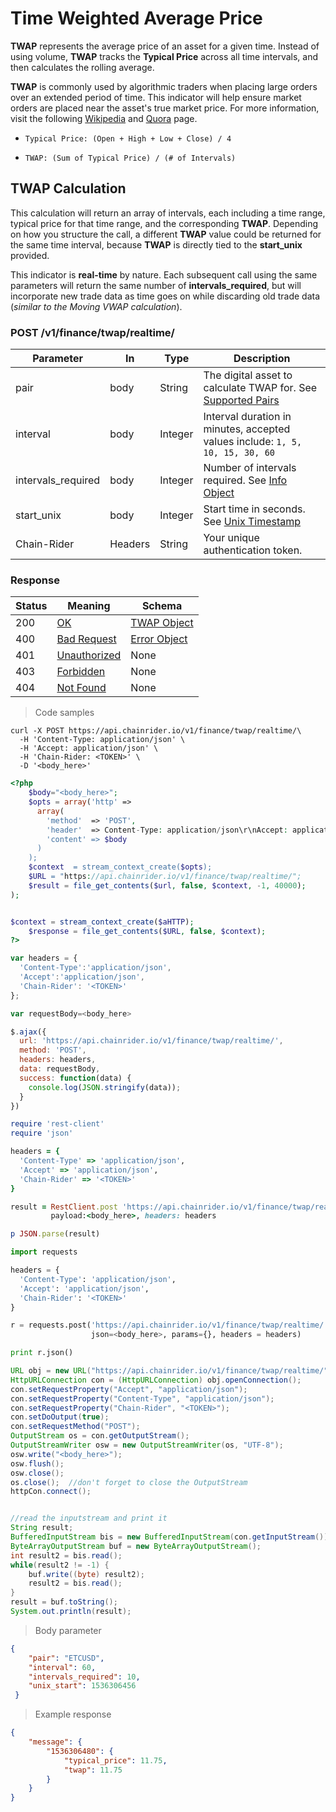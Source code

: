 # Time Weighted Average Price

**TWAP** represents the average price of an asset for a given time. Instead of using volume, **TWAP** tracks the **Typical Price** across all time intervals, and then calculates the rolling average.

**TWAP** is commonly used by algorithmic traders when placing large orders over an extended period of time. This indicator will help ensure market orders are placed near the asset's true market price.
For more information, visit the following <a href="https://en.wikipedia.org/wiki/Time-weighted_average_price" target="_blank">Wikipedia</a> and <a href="https://www.quora.com/Quantitative-Finance-Whats-a-good-tutorial-for-implementing-the-TWAP-Time-weighted-average-price" target="_blank">Quora</a> page.

* `Typical Price: (Open + High + Low + Close) / 4`

* `TWAP: (Sum of Typical Price) / (# of Intervals)`

<a id="divider"></a>

## TWAP Calculation

This calculation will return an array of intervals, each including a time range, typical price for that time range, and the corresponding **TWAP**. Depending on how you structure the call, a different **TWAP** value could be returned for the same time interval, because **TWAP** is directly tied to the **start_unix** provided.

This indicator is **real-time** by nature. Each subsequent call using the same parameters will return the same number of **intervals_required**, but will incorporate new trade data as time goes on while discarding old trade data (*similar to the Moving VWAP calculation*).

<h3 id="postTwapPairRealtime">POST /v1/finance/twap/realtime/</h3>

<a id="opIdpostTwapPairRealtime"></a>

|Parameter|In|Type|Description|
|---|---|---|---|
|pair|body|String|The digital asset to calculate TWAP for. See [Supported Pairs](#supported-pairs-and-exchanges)
|interval|body|Integer|Interval duration in minutes, accepted values include: `1, 5, 10, 15, 30, 60`
|intervals_required|body|Integer|Number of intervals required. See [Info Object](#tocInfoObject)
|start_unix|body|Integer|Start time in seconds. See <a href="https://www.unixtimestamp.com/" target="_blank">Unix Timestamp</a>
|Chain-Rider|Headers|String|Your unique authentication token.

<h3 id="response">Response</h3>

|Status|Meaning|Schema|
|---|---|---|
|200|<a href="https://tools.ietf.org/html/rfc7231#section-6.3.1" target="_blank">OK</a>|[TWAP Object](#schemetwapobject)|
|400|<a href="https://tools.ietf.org/html/rfc7231#section-6.5.1" target="_blank">Bad Request</a>|[Error Object](#tocErrorObject)|
|401|<a href="https://tools.ietf.org/html/rfc7235#section-3.1" target="_blank">Unauthorized</a>|None|
|403|<a href="https://tools.ietf.org/html/rfc7231#section-6.5.3" target="_blank">Forbidden</a>|None|
|404|<a href="https://tools.ietf.org/html/rfc7231#section-6.5.4" target="_blank">Not Found</a>|None|

<a id="divider"></a>

> Code samples

```shell
curl -X POST https://api.chainrider.io/v1/finance/twap/realtime/\
  -H 'Content-Type: application/json' \
  -H 'Accept: application/json' \
  -H 'Chain-Rider: <TOKEN>' \
  -D '<body_here>'
```

```php
<?php
    $body="<body_here>";
    $opts = array('http' =>
      array(
        'method'  => 'POST',
        'header'  => Content-Type: application/json\r\nAccept: application/json\r\nChain-Rider: <TOKEN>\r\n",
        'content' => $body
      )
    );
    $context  = stream_context_create($opts);
    $URL = "https://api.chainrider.io/v1/finance/twap/realtime/";
    $result = file_get_contents($url, false, $context, -1, 40000);
);


$context = stream_context_create($aHTTP);
    $response = file_get_contents($URL, false, $context);
?>

```

```javascript
var headers = {
  'Content-Type':'application/json',
  'Accept':'application/json',
  'Chain-Rider': '<TOKEN>'
};

var requestBody=<body_here>

$.ajax({
  url: 'https://api.chainrider.io/v1/finance/twap/realtime/',
  method: 'POST',
  headers: headers,
  data: requestBody,
  success: function(data) {
    console.log(JSON.stringify(data));
  }
})
```

```ruby
require 'rest-client'
require 'json'

headers = {
  'Content-Type' => 'application/json',
  'Accept' => 'application/json',
  'Chain-Rider' => '<TOKEN>'
}

result = RestClient.post 'https://api.chainrider.io/v1/finance/twap/realtime/',
         payload:<body_here>, headers: headers

p JSON.parse(result)
```

```python
import requests

headers = {
  'Content-Type': 'application/json',
  'Accept': 'application/json',
  'Chain-Rider': '<TOKEN>'
}

r = requests.post('https://api.chainrider.io/v1/finance/twap/realtime/',
                  json=<body_here>, params={}, headers = headers)

print r.json()
```

```java
URL obj = new URL("https://api.chainrider.io/v1/finance/twap/realtime/");
HttpURLConnection con = (HttpURLConnection) obj.openConnection();
con.setRequestProperty("Accept", "application/json");
con.setRequestProperty("Content-Type", "application/json");
con.setRequestProperty("Chain-Rider", "<TOKEN>");
con.setDoOutput(true);
con.setRequestMethod("POST");
OutputStream os = con.getOutputStream();
OutputStreamWriter osw = new OutputStreamWriter(os, "UTF-8");
osw.write("<body_here>");
osw.flush();
osw.close();
os.close();  //don't forget to close the OutputStream
httpCon.connect();


//read the inputstream and print it
String result;
BufferedInputStream bis = new BufferedInputStream(con.getInputStream());
ByteArrayOutputStream buf = new ByteArrayOutputStream();
int result2 = bis.read();
while(result2 != -1) {
    buf.write((byte) result2);
    result2 = bis.read();
}
result = buf.toString();
System.out.println(result);
```

> Body parameter


```json
{
 	"pair": "ETCUSD",
	"interval": 60,
	"intervals_required": 10,
	"unix_start": 1536306456
 }
```

> Example response

```json
{
    "message": {
        "1536306480": {
            "typical_price": 11.75,
            "twap": 11.75
        }
    }
}
```
